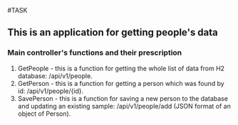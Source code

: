 #TASK
## This is an application for getting people's data
### Main controller's functions and their prescription
1. GetPeople  - this is a function for getting the whole list of data from H2 database: /api/v1/people.
2. GetPerson - this is a function for getting a person which was found by id: /api/v1/people/{id}.
3. SavePerson - this is a function for saving a new person to the database and updating an existing sample: /api/v1/people/add (JSON format of an object of Person).
